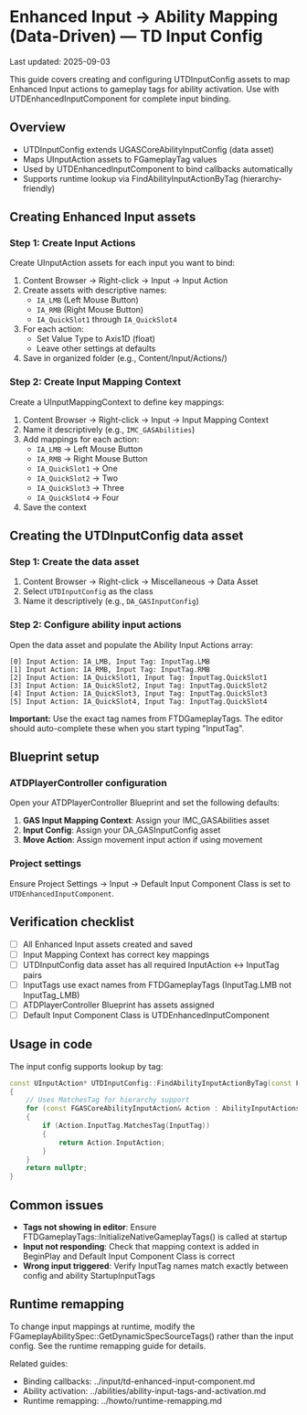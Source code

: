 # Enhanced Input → Ability Mapping (Data-Driven) — TD Input Config

Last updated: 2025-09-03

This guide covers creating and configuring UTDInputConfig assets to map Enhanced Input actions to gameplay tags for ability activation. Use with UTDEnhancedInputComponent for complete input binding.

## Overview
- UTDInputConfig extends UGASCoreAbilityInputConfig (data asset)
- Maps UInputAction assets to FGameplayTag values
- Used by UTDEnhancedInputComponent to bind callbacks automatically
- Supports runtime lookup via FindAbilityInputActionByTag (hierarchy-friendly)

## Creating Enhanced Input assets

### Step 1: Create Input Actions
Create UInputAction assets for each input you want to bind:

1. Content Browser → Right-click → Input → Input Action
2. Create assets with descriptive names:
   - `IA_LMB` (Left Mouse Button)
   - `IA_RMB` (Right Mouse Button) 
   - `IA_QuickSlot1` through `IA_QuickSlot4`
3. For each action:
   - Set Value Type to Axis1D (float)
   - Leave other settings at defaults
4. Save in organized folder (e.g., Content/Input/Actions/)

### Step 2: Create Input Mapping Context
Create a UInputMappingContext to define key mappings:

1. Content Browser → Right-click → Input → Input Mapping Context
2. Name it descriptively (e.g., `IMC_GASAbilities`)
3. Add mappings for each action:
   - `IA_LMB` → Left Mouse Button
   - `IA_RMB` → Right Mouse Button  
   - `IA_QuickSlot1` → One
   - `IA_QuickSlot2` → Two
   - `IA_QuickSlot3` → Three
   - `IA_QuickSlot4` → Four
4. Save the context

## Creating the UTDInputConfig data asset

### Step 1: Create the data asset
1. Content Browser → Right-click → Miscellaneous → Data Asset
2. Select `UTDInputConfig` as the class
3. Name it descriptively (e.g., `DA_GASInputConfig`)

### Step 2: Configure ability input actions
Open the data asset and populate the Ability Input Actions array:

```
[0] Input Action: IA_LMB, Input Tag: InputTag.LMB
[1] Input Action: IA_RMB, Input Tag: InputTag.RMB  
[2] Input Action: IA_QuickSlot1, Input Tag: InputTag.QuickSlot1
[3] Input Action: IA_QuickSlot2, Input Tag: InputTag.QuickSlot2
[4] Input Action: IA_QuickSlot3, Input Tag: InputTag.QuickSlot3
[5] Input Action: IA_QuickSlot4, Input Tag: InputTag.QuickSlot4
```

**Important:** Use the exact tag names from FTDGameplayTags. The editor should auto-complete these when you start typing "InputTag".

## Blueprint setup

### ATDPlayerController configuration
Open your ATDPlayerController Blueprint and set the following defaults:

1. **GAS Input Mapping Context**: Assign your IMC_GASAbilities asset
2. **Input Config**: Assign your DA_GASInputConfig asset  
3. **Move Action**: Assign movement input action if using movement

### Project settings
Ensure Project Settings → Input → Default Input Component Class is set to `UTDEnhancedInputComponent`.

## Verification checklist
- [ ] All Enhanced Input assets created and saved
- [ ] Input Mapping Context has correct key mappings
- [ ] UTDInputConfig data asset has all required InputAction ↔ InputTag pairs
- [ ] InputTags use exact names from FTDGameplayTags (InputTag.LMB not InputTag_LMB)
- [ ] ATDPlayerController Blueprint has assets assigned
- [ ] Default Input Component Class is UTDEnhancedInputComponent

## Usage in code
The input config supports lookup by tag:

```cpp
const UInputAction* UTDInputConfig::FindAbilityInputActionByTag(const FGameplayTag& InputTag) const
{
    // Uses MatchesTag for hierarchy support
    for (const FGASCoreAbilityInputAction& Action : AbilityInputActions)
    {
        if (Action.InputTag.MatchesTag(InputTag))
        {
            return Action.InputAction;
        }
    }
    return nullptr;
}
```

## Common issues
- **Tags not showing in editor**: Ensure FTDGameplayTags::InitializeNativeGameplayTags() is called at startup
- **Input not responding**: Check that mapping context is added in BeginPlay and Default Input Component Class is correct
- **Wrong input triggered**: Verify InputTag names match exactly between config and ability StartupInputTags

## Runtime remapping
To change input mappings at runtime, modify the FGameplayAbilitySpec::GetDynamicSpecSourceTags() rather than the input config. See the runtime remapping guide for details.

Related guides:
- Binding callbacks: ../input/td-enhanced-input-component.md
- Ability activation: ../abilities/ability-input-tags-and-activation.md  
- Runtime remapping: ../howto/runtime-remapping.md